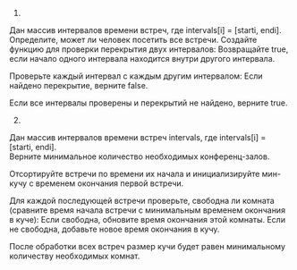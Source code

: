 1. 
Дан массив интервалов времени встреч, где intervals[i] = [starti, endi]. Определите, может ли человек посетить все встречи.
Создайте функцию для проверки перекрытия двух интервалов:
Возвращайте true, если начало одного интервала находится внутри другого интервала.

Проверьте каждый интервал с каждым другим интервалом:
Если найдено перекрытие, верните false.

Если все интервалы проверены и перекрытий не найдено, верните true.

2.
Дан массив интервалов времени встреч intervals, где intervals[i] = [starti, endi].  
Верните минимальное количество необходимых конференц-залов.

Отсортируйте встречи по времени их начала и инициализируйте мин-кучу с временем окончания первой встречи.

Для каждой последующей встречи проверьте, свободна ли комната (сравните время начала встречи с минимальным временем окончания в куче):
Если свободна, обновите время окончания этой комнаты.
Если не свободна, добавьте новое время окончания в кучу.

После обработки всех встреч размер кучи будет равен минимальному количеству необходимых комнат.